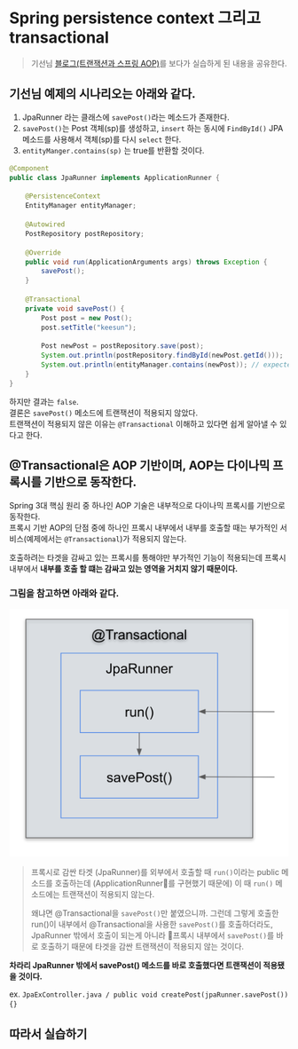 # Spring persistence context 그리고 transactional
> 기선님 [블로그(트랜잭션과 스프링 AOP)](https://www.whiteship.me/spring-transactional-and-spring-aop/)를 보다가 실습하게 된 내용을 공유한다.

## 기선님 예제의 시나리오는 아래와 같다.
1. JpaRunner 라는 클래스에 `savePost()`라는 메소드가 존재한다.
2. `savePost()`는 Post 객체(sp)를 생성하고, `insert` 하는 동시에 `FindById()` JPA 메소드를 사용해서 객체(sp)를 다시 `select` 한다.
3. `entityManger.contains(sp)` 는 true를 반환할 것이다.

```java
@Component
public class JpaRunner implements ApplicationRunner {

    @PersistenceContext
    EntityManager entityManager;

    @Autowired
    PostRepository postRepository;

    @Override
    public void run(ApplicationArguments args) throws Exception {
        savePost();
    }

    @Transactional
    private void savePost() {
        Post post = new Post();
        post.setTitle("keesun");

        Post newPost = postRepository.save(post);
        System.out.println(postRepository.findById(newPost.getId()));
        System.out.println(entityManager.contains(newPost)); // expected true
    }
}
```

하지만 결과는 `false`.  
결론은 `savePost()` 메소드에 트랜잭션이 적용되지 않았다.  
트랜잭션이 적용되지 않은 이유는 `@Transactional` 이해하고 있다면 쉽게 알아낼 수 있다고 한다.

## @Transactional은 AOP 기반이며, AOP는 다이나믹 프록시를 기반으로 동작한다.

Spring 3대 핵심 원리 중 하나인 AOP 기술은 내부적으로 다이나믹 프록시를 기반으로 동작한다.  
프록시 기반 AOP의 단점 중에 하나인 프록시 내부에서 내부를 호출할 때는 부가적인 서비스(예제에서는 `@Transactional`)가 적용되지 않는다.  

호출하려는 타겟을 감싸고 있는 프록시를 통해야만 부가적인 기능이 적용되는데 프록시 내부에서 **내부를 호출 할 떄는 감싸고 있는 영역을 거치지 않기 때문이다.**

### 그림을 참고하면 아래와 같다.

<p align="center">
    <img src="../../img/transactional-based-aop.png" width="700px">
</p>

> 프록시로 감싼 타겟 (JpaRunner)를 외부에서 호출할 때 `run()`이라는 public 메소드를 호출하는데 (ApplicationRunner를 구현했기 때문에) 이 때 `run()` 메소드에는 트랜잭션이 적용되지 않는다.  
> 
> 왜냐면 @Transactional을 `savePost()`만 붙였으니까. 그런데 그렇게 호출한 run()이 내부에서 @Transactional을 사용한 `savePost()`를 호출하더라도, JpaRunner 밖에서 호출이 되는게 아니라 프록시 내부에서 `savePost()`를 바로 호출하기 때문에 타겟을 감싼 트랜잭션이 적용되지 않는 것이다.

**차라리 JpaRunner 밖에서 savePost() 메소드를 바로 호출했다면 트랜잭션이 적용됐을 것이다.**

ex. `JpaExController.java / public void createPost(jpaRunner.savePost()){}`

## 따라서 실습하기